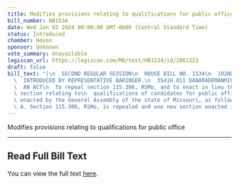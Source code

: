 ```yaml
---
title: Modifies provisions relating to qualifications for public office
bill_number: HB1534
date: Wed Jan 03 2024 00:00:00 GMT-0600 (Central Standard Time)
status: Introduced
chamber: House
sponsor: Unknown
vote_summary: Unavailable
legiscan_url: https://legiscan.com/MO/text/HB1534/id/2861321
draft: false
bill_text: "|\n  SECOND REGULAR SESSION\n  HOUSE BILL NO. 1534\n  102ND GENERAL ASSEMBLY\n\
  \  INTRODUCED BY REPRESENTATIVE BARINGER.\n  3541H.01I DANARADEMANMILLER,ChiefClerk\n\
  \  AN ACT\n  To repeal section 115.306, RSMo, and to enact in lieu thereof one new\
  \ section relating to\n  qualifications of candidates for public office.\n  Be it\
  \ enacted by the General Assembly of the state of Missouri, as follows:\n  Section\
  \ A. Section 115.306, RSMo, is repealed and one new section enacted in lieu"
---
```

Modifies provisions relating to qualifications for public office

---

## Read Full Bill Text

You can view the full text [here](https://legiscan.com/MO/text/HB1534/id/2861321).
